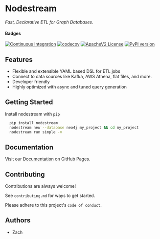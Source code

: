 # Nodestream

_Fast, Declarative ETL for Graph Databases._

#### Badges

[![Continuous Integration](https://github.com/nodestream-proj/nodestream/actions/workflows/ci.yaml/badge.svg)](https://github.com/nodestream-proj/nodestream/actions/workflows/ci.yaml)
[![codecov](https://codecov.io/gh/nodestream-proj/nodestream/branch/main/graph/badge.svg?token=HAPEVKQ6OQ)](https://codecov.io/gh/nodestream-proj/nodestream)
[![ApacheV2 License](https://img.shields.io/badge/License-Apache%202.0-yellow.svg)](https://opensource.org/license/apache-2-0/)
[![PyPI version](https://badge.fury.io/py/nodestream.svg)](https://badge.fury.io/py/nodestream)

## Features

- Flexible and extensible YAML based DSL for ETL jobs
- Connect to data sources like Kafka, AWS Athena, flat files, and more.
- Developer friendly
- Highly optimized with async and tuned query generation


## Getting Started

Install nodestream with `pip`

```bash
  pip install nodestream
  nodestream new --database neo4j my_project && cd my_project
  nodestream run simple -v
```


## Documentation

Visit our [Documentation](https://nodestream-proj.github.io/docs/) on GitHub Pages.


## Contributing

Contributions are always welcome!

See `contributing.md` for ways to get started.

Please adhere to this project's `code of conduct`.


## Authors

- Zach